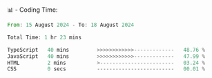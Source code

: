 📊 - Coding Time:
<!--START_SECTION:waka-->

```rust
From: 15 August 2024 - To: 18 August 2024

Total Time: 1 hr 23 mins

TypeScript   40 mins         >>>>>>>>>>>>-------------   48.76 %
JavaScript   40 mins         >>>>>>>>>>>>-------------   47.99 %
HTML         2 mins          >------------------------   03.24 %
CSS          0 secs          -------------------------   00.01 %
```

<!--END_SECTION:waka-->

